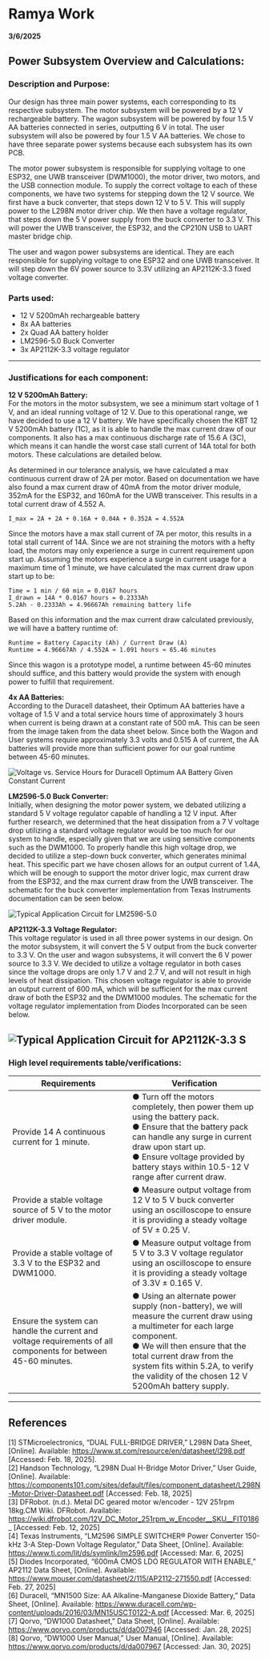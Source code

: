 # Ramya Work

**3/6/2025**

## Power Subsystem Overview and Calculations:

### Description and Purpose:

Our design has three main power systems, each corresponding to its respective subsystem. The motor subsystem will be powered by a 12 V rechargeable battery. The wagon subsystem will be powered by four 1.5 V AA batteries connected in series, outputting 6 V in total. The user subsystem will also be powered by four 1.5 V AA batteries. We chose to have three separate power systems because each subsystem has its own PCB.

The motor power subsystem is responsible for supplying voltage to one ESP32, one UWB transceiver (DWM1000), the motor driver, two motors, and the USB connection module. To supply the correct voltage to each of these components, we have two systems for stepping down the 12 V source. We first have a buck converter, that steps down 12 V to 5 V. This will supply power to the L298N motor driver chip. We then have a voltage regulator, that steps down the 5 V power supply from the buck converter to 3.3 V. This will power the UWB transceiver, the ESP32, and the CP210N USB to UART master bridge chip.

The user and wagon power subsystems are identical. They are each responsible for supplying voltage to one ESP32 and one UWB transceiver. It will step down the 6V power source to 3.3V utilizing an AP2112K-3.3 fixed voltage converter.

### Parts used:

- 12 V 5200mAh rechargeable battery  
- 8x AA batteries  
- 2x Quad AA battery holder  
- LM2596-5.0 Buck Converter  
- 3x AP2112K-3.3 voltage regulator  

---

### Justifications for each component:

**12 V 5200mAh Battery:**  
For the motors in the motor subsystem, we see a minimum start voltage of 1 V, and an ideal running voltage of 12 V. Due to this operational range, we have decided to use a 12 V battery. We have specifically chosen the KBT 12 V 5200mAh battery (1C), as it is able to handle the max current draw of our components. It also has a max continuous discharge rate of 15.6 A (3C), which means it can handle the worst case stall current of 14A total for both motors. These calculations are detailed below.

As determined in our tolerance analysis, we have calculated a max continuous current draw of 2A per motor. Based on documentation we have also found a max current draw of 40mA from the motor driver module, 352mA for the ESP32, and 160mA for the UWB transceiver. This results in a total current draw of 4.552 A.

```
I_max = 2A + 2A + 0.16A + 0.04A + 0.352A = 4.552A
```

Since the motors have a max stall current of 7A per motor, this results in a total stall current of 14A. Since we are not straining the motors with a hefty load, the motors may only experience a surge in current requirement upon start up. Assuming the motors experience a surge in current usage for a maximum time of 1 minute, we have calculated the max current draw upon start up to be:

```
Time = 1 min / 60 min = 0.0167 hours  
I_drawn = 14A * 0.0167 hours = 0.2333Ah  
5.2Ah - 0.2333Ah = 4.96667Ah remaining battery life
```

Based on this information and the max current draw calculated previously, we will have a battery runtime of:

```
Runtime = Battery Capacity (Ah) / Current Draw (A)  
Runtime = 4.96667Ah / 4.552A ≈ 1.091 hours ≈ 65.46 minutes
```

Since this wagon is a prototype model, a runtime between 45-60 minutes should suffice, and this battery would provide the system with enough power to fulfill that requirement.

**4x AA Batteries:**  
According to the Duracell datasheet, their Optimum AA batteries have a voltage of 1.5 V and a total service hours time of approximately 3 hours when current is being drawn at a constant rate of 500 mA. This can be seen from the image taken from the data sheet below. Since both the Wagon and User systems require approximately 3.3 volts and 0.515 A of current, the AA batteries will provide more than sufficient power for our goal runtime between 45-60 minutes.

![Voltage vs. Service Hours for Duracell Optimum AA Battery Given Constant Current](images/Duracell%20Optimum%20Hours%20vs.%20Voltage.png)

**LM2596-5.0 Buck Converter:**  
Initially, when designing the motor power system, we debated utilizing a standard 5 V voltage regulator capable of handling a 12 V input. After further research, we determined that the heat dissipation from a 7 V voltage drop utilizing a standard voltage regulator would be too much for our system to handle, especially given that we are using sensitive components such as the DWM1000. To properly handle this high voltage drop, we decided to utilize a step-down buck converter, which generates minimal heat. This specific part we have chosen allows for an output current of 1.4A, which will be enough to support the motor driver logic, max current draw from the ESP32, and the max current draw from the UWB transceiver. The schematic for the buck converter implementation from Texas Instruments documentation can be seen below.

![Typical Application Circuit for LM2596-5.0](images/LM2596%20Buck%20Converter%20Schematic.png)

**AP2112K-3.3 Voltage Regulator:**  
This voltage regulator is used in all three power systems in our design. On the motor subsystem, it will convert the 5 V output from the buck converter to 3.3 V. On the user and wagon subsystems, it will convert the 6 V power source to 3.3 V. We decided to utilize a voltage regulator in both cases since the voltage drops are only 1.7 V and 2.7 V, and will not result in high levels of heat dissipation. This chosen voltage regulator is able to provide an output current of 600 mA, which will be sufficient for the max current draw of both the ESP32 and the DWM1000 modules. The schematic for the voltage regulator implementation from Diodes Incorporated can be seen below.

![Typical Application Circuit for AP2112K-3.3](Images/AP2112%20Schematic.png)
S
---

### High level requirements table/verifications:

| Requirements | Verification |
|--------------|-------------|
| Provide 14 A continuous current for 1 minute. | ● Turn off the motors completely, then power them up using the battery pack. <br> ● Ensure that the battery pack can handle any surge in current draw upon start up. <br> ● Ensure voltage provided by battery stays within 10.5-12 V range after current draw. |
| Provide a stable voltage source of 5 V to the motor driver module. | ● Measure output voltage from 12 V to 5 V buck converter using an oscilloscope to ensure it is providing a steady voltage of 5V ± 0.25 V. |
| Provide a stable voltage of 3.3 V to the ESP32 and DWM1000. | ● Measure output voltage from 5 V to 3.3 V voltage regulator using an oscilloscope to ensure it is providing a steady voltage of 3.3V ± 0.165 V. |
| Ensure the system can handle the current and voltage requirements of all components for between 45-60 minutes. | ● Using an alternate power supply (non-battery), we will measure the current draw using a multimeter for each large component. <br> ● We will then ensure that the total current draw from the system fits within 5.2A, to verify the validity of the chosen 12 V 5200mAh battery supply. |

---

## References

[1] STMicroelectronics, “DUAL FULL-BRIDGE DRIVER,” L298N Data Sheet, [Online]. Available: https://www.st.com/resource/en/datasheet/l298.pdf [Accessed: Feb. 18, 2025].  
[2] Handson Technology, “L298N Dual H-Bridge Motor Driver,” User Guide, [Online]. Available: https://components101.com/sites/default/files/component_datasheet/L298N-Motor-Driver-Datasheet.pdf [Accessed: Feb. 18, 2025]  
[3] DFRobot. (n.d.). Metal DC geared motor w/encoder - 12V 251rpm 18kg.CM Wiki. DFRobot. Available: https://wiki.dfrobot.com/12V_DC_Motor_251rpm_w_Encoder__SKU__FIT0186_ [Accessed: Feb. 12, 2025]  
[4] Texas Instruments, “LM2596 SIMPLE SWITCHER® Power Converter 150-kHz 3-A Step-Down Voltage Regulator,” Data Sheet, [Online]. Available: https://www.ti.com/lit/ds/symlink/lm2596.pdf [Accessed: Mar. 6, 2025]  
[5] Diodes Incorporated, “600mA CMOS LDO REGULATOR WITH ENABLE,” AP2112 Data Sheet, [Online]. Available: https://www.mouser.com/datasheet/2/115/AP2112-271550.pdf [Accessed: Feb. 27, 2025]  
[6] Duracell, “MN1500 Size: AA Alkaline-Manganese Dioxide Battery,” Data Sheet, [Online]. Available: https://www.duracell.com/wp-content/uploads/2016/03/MN15USCT0122-A.pdf [Accessed: Mar. 6, 2025]  
[7] Qorvo, “DW1000 Datasheet,” Data Sheet, [Online]. Available: https://www.qorvo.com/products/d/da007946 [Accessed: Jan. 28, 2025]  
[8] Qorvo, “DW1000 User Manual,” User Manual, [Online]. Available: https://www.qorvo.com/products/d/da007967 [Accessed: Jan. 30, 2025]
